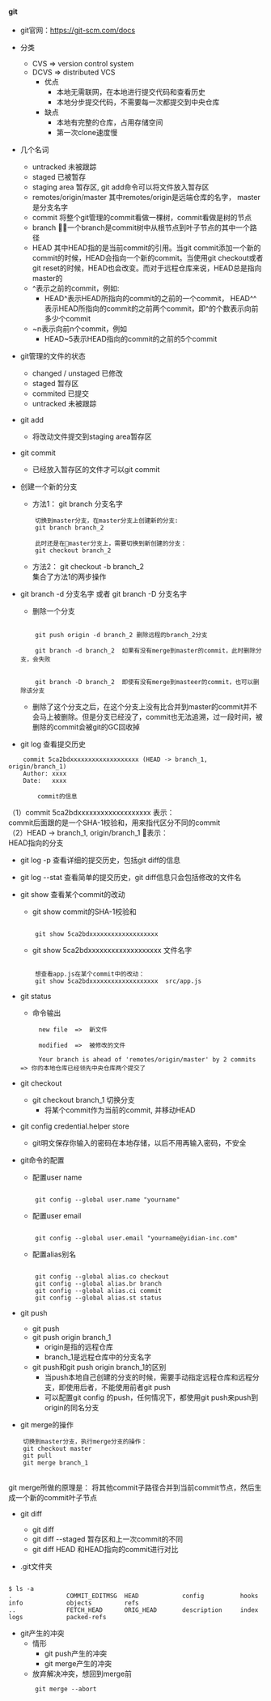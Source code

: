 #### git
* git官网：https://git-scm.com/docs

* 分类
    * CVS => version control system 
    * DCVS => distributed VCS
        * 优点
            * 本地无需联网，在本地进行提交代码和查看历史
            * 本地分步提交代码，不需要每一次都提交到中央仓库
        * 缺点
            * 本地有完整的仓库，占用存储空间
            * 第一次clone速度慢
* 几个名词
    * untracked     未被跟踪
    * staged        已被暂存
    * staging area  暂存区,  git add命令可以将文件放入暂存区
    * remotes/origin/master   其中remotes/origin是远端仓库的名字， master是分支名字
    * commit        将整个git管理的commit看做一棵树，commit看做是树的节点
    * branch        一个branch是commit树中从根节点到叶子节点的其中一个路径
    * HEAD          其中HEAD指的是当前commit的引用。当git commit添加一个新的commit的时候，HEAD会指向一个新的commit。当使用git checkout或者git reset的时候，HEAD也会改变。而对于远程仓库来说，HEAD总是指向master的
    * ^表示之前的commit，例如:
        * HEAD^表示HEAD所指向的commit的之前的一个commit， HEAD^^表示HEAD所指向的commit的之前两个commit，即^的个数表示向前多少个commit
    * ~n表示向前n个commit，例如
        * HEAD~5表示HEAD指向的commit的之前的5个commit


* git管理的文件的状态
    * changed / unstaged 已修改
    * staged             暂存区
    * commited           已提交
    * untracked          未被跟踪

* git add 
    * 将改动文件提交到staging area暂存区

* git commit
    * 已经放入暂存区的文件才可以git commit

* 创建一个新的分支  
    * 方法1： git branch 分支名字
    ```
        切换到master分支，在master分支上创建新的分支:
        git branch branch_2

        此时还是在master分支上，需要切换到新创建的分支：
        git checkout branch_2
    ```

    * 方法2： git checkout -b branch_2 <br/>
             集合了方法1的两步操作

* git branch -d 分支名字 或者 git branch -D 分支名字
    * 删除一个分支
    ```

        git push origin -d branch_2 删除远程的branch_2分支

        git branch -d branch_2  如果有没有merge到master的commit，此时删除分支，会失败


        git branch -D branch_2  即使有没有merge到masteer的commit，也可以删除该分支

    ```


    * 删除了这个分支之后，在这个分支上没有比合并到master的commit并不会马上被删除。但是分支已经没了，commit也无法追溯，过一段时间，被删除的commit会被git的GC回收掉

* git log  查看提交历史
```
    commit 5ca2bdxxxxxxxxxxxxxxxxxxx (HEAD -> branch_1, origin/branch_1)
    Author: xxxx
    Date:   xxxx

        commit的信息
```
（1）commit 5ca2bdxxxxxxxxxxxxxxxxxxx 表示：<br/>
commit后面跟的是一个SHA-1校验和，用来指代区分不同的commit
<br/>
（2）HEAD -> branch_1, origin/branch_1 表示：<br/>
HEAD指向的分支
<br/>

* git log -p  查看详细的提交历史，包括git diff的信息

* git log --stat  查看简单的提交历史，git diff信息只会包括修改的文件名

* git show 查看某个commit的改动
    * git show commit的SHA-1校验和

    ```

        git show 5ca2bdxxxxxxxxxxxxxxxxxxx

    ```

    * git show 5ca2bdxxxxxxxxxxxxxxxxxxx 文件名字
    ```

        想查看app.js在某个commit中的改动：
        git show 5ca2bdxxxxxxxxxxxxxxxxxxx  src/app.js 

    ```

* git status
    * 命令输出
    ```
         new file  =>  新文件

         modified  =>  被修改的文件

         Your branch is ahead of 'remotes/origin/master' by 2 commits  => 你的本地仓库已经领先中央仓库两个提交了
    ```
    
* git checkout
    * git checkout branch_1   切换分支
        * 将某个commit作为当前的commit, 并移动HEAD

* git config credential.helper store
    * git明文保存你输入的密码在本地存储，以后不用再输入密码，不安全


* git命令的配置
    * 配置user name
    ```

        git config --global user.name "yourname"

    ```
    * 配置user email
    ```

        git config --global user.email "yourname@yidian-inc.com"

    ```
    * 配置alias别名
    ```

        git config --global alias.co checkout
        git config --global alias.br branch
        git config --global alias.ci commit
        git config --global alias.st status

    ```
* git push
    * git push
    * git push origin branch_1  
        * origin是指的远程仓库
        * branch_1是远程仓库中的分支名字
    * git push和git push origin branch_1的区别
        * 当push本地自己创建的分支的时候，需要手动指定远程仓库和远程分支，即使用后者，不能使用前者git push
        * 可以配置git config 的push，任何情况下，都使用git push来push到origin的同名分支

* git merge的操作
```
    切换到master分支，执行merge分支的操作：
    git checkout master
    git pull
    git merge branch_1

```
<br/>
git merge所做的原理是： 将其他commit子路径合并到当前commit节点，然后生成一个新的commit叶子节点

    
* git diff
    * git diff
    * git diff --staged  暂存区和上一次commit的不同
    * git diff HEAD  和HEAD指向的commit进行对比

* .git文件夹

```

$ ls -a
.               COMMIT_EDITMSG  HEAD            config          hooks           info            objects         refs
..              FETCH_HEAD      ORIG_HEAD       description     index           logs            packed-refs

```

* git产生的冲突
    * 情形
        * git push产生的冲突
        * git merge产生的冲突
    * 放弃解决冲突，想回到merge前
    ```
        git merge --abort

    ```

